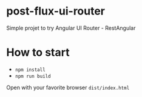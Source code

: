 # post-flux-ui-router
Simple projet to try Angular UI Router - RestAngular

# How to start
* `npm install`
* `npm run build`

Open with your favorite browser `dist/index.html`
